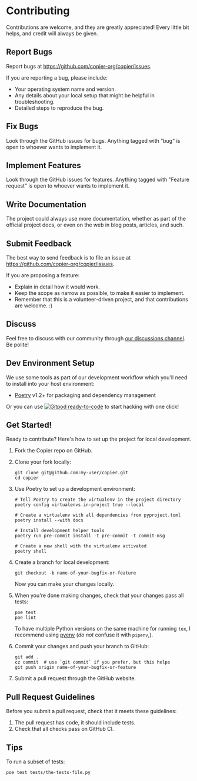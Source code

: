 # Contributing

Contributions are welcome, and they are greatly appreciated! Every little bit helps, and
credit will always be given.

## Report Bugs

Report bugs at <https://github.com/copier-org/copier/issues>.

If you are reporting a bug, please include:

-   Your operating system name and version.
-   Any details about your local setup that might be helpful in troubleshooting.
-   Detailed steps to reproduce the bug.

## Fix Bugs

Look through the GitHub issues for bugs. Anything tagged with "bug" is open to whoever
wants to implement it.

## Implement Features

Look through the GitHub issues for features. Anything tagged with "Feature request" is
open to whoever wants to implement it.

## Write Documentation

The project could always use more documentation, whether as part of the official project
docs, or even on the web in blog posts, articles, and such.

## Submit Feedback

The best way to send feedback is to file an issue at
<https://github.com/copier-org/copier/issues>.

If you are proposing a feature:

-   Explain in detail how it would work.
-   Keep the scope as narrow as possible, to make it easier to implement.
-   Remember that this is a volunteer-driven project, and that contributions are
    welcome. :)

## Discuss

Feel free to discuss with our community through
[our discussions channel](https://github.com/copier-org/copier/discussions). Be polite!

## Dev Environment Setup

We use some tools as part of our development workflow which you'll need to install into
your host environment:

-   [Poetry](https://python-poetry.org/) v1.2+ for packaging and dependency management

Or you can use
[![Gitpod ready-to-code](https://img.shields.io/badge/Gitpod-ready--to--code-blue?logo=gitpod)](https://gitpod.io/#https://github.com/copier-org/copier)
to start hacking with one click!

## Get Started!

Ready to contribute? Here's how to set up the project for local development.

1.  Fork the Copier repo on GitHub.
1.  Clone your fork locally:

    ```shell
    git clone git@github.com:my-user/copier.git
    cd copier
    ```

1.  Use Poetry to set up a development environment:

    ```shell
    # Tell Poetry to create the virtualenv in the project directory
    poetry config virtualenvs.in-project true --local

    # Create a virtualenv with all dependencies from pyproject.toml
    poetry install --with docs

    # Install development helper tools
    poetry run pre-commit install -t pre-commit -t commit-msg

    # Create a new shell with the virtualenv activated
    poetry shell
    ```

1.  Create a branch for local development:

    ```shell
    git checkout -b name-of-your-bugfix-or-feature
    ```

    Now you can make your changes locally.

1.  When you're done making changes, check that your changes pass all tests:

    ```shell
    poe test
    poe lint
    ```

    To have multiple Python versions on the same machine for running `tox`, I recommend
    using [pyenv](https://github.com/pyenv/pyenv) (_do not_ confuse it with `pipenv`,).

1.  Commit your changes and push your branch to GitHub:

    ```shell
    git add .
    cz commit  # use `git commit` if you prefer, but this helps
    git push origin name-of-your-bugfix-or-feature
    ```

1.  Submit a pull request through the GitHub website.

## Pull Request Guidelines

Before you submit a pull request, check that it meets these guidelines:

1.  The pull request has code, it should include tests.
1.  Check that all checks pass on GitHub CI.

## Tips

To run a subset of tests:

```shell
poe test tests/the-tests-file.py
```
